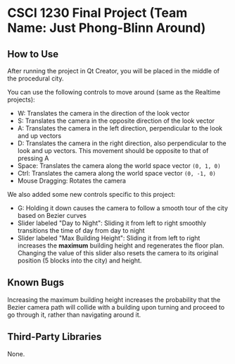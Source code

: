 # CSCI 1230 Final Project (Team Name: Just Phong-Blinn Around)

## How to Use
After running the project in Qt Creator, you will be placed in the middle of the procedural city. 

You can use the following controls to move around (same as the Realtime projects):
* W: Translates the camera in the direction of the look vector
* S: Translates the camera in the opposite direction of the look vector
* A: Translates the camera in the left direction, perpendicular to the look and up vectors
* D: Translates the camera in the right direction, also perpendicular to the look and up vectors. This movement should be opposite to that of pressing A
* Space: Translates the camera along the world space vector `(0, 1, 0)`
* Ctrl: Translates the camera along the world space vector `(0, -1, 0)`
* Mouse Dragging: Rotates the camera

We also added some new controls specific to this project:
* G: Holding it down causes the camera to follow a smooth tour of the city based on Bezier curves
* Slider labeled "Day to Night": Sliding it from left to right smoothly transitions the time of day from day to night
* Slider labeled "Max Building Height": Sliding it from left to right increases the **maximum** building height and regenerates the floor plan. Changing the value of this slider also resets the camera to its original position (5 blocks into the city) and height.

## Known Bugs
Increasing the maximum building height increases the probability that the Bezier camera path will collide with a building upon turning and proceed to go through it, rather than navigating around it.

## Third-Party Libraries
None.
